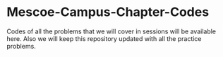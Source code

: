 # Mescoe-Campus-Chapter-Codes
Codes of all the problems that we will cover in sessions will be available here. Also we will keep this repository updated with all the practice problems.
